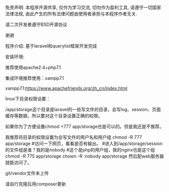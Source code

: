 免责声明:
本程序开源共享,
仅作为学习交流,
切勿作为盈利工具,
请遵守一切国家法律法规,
由此产生的所有法律问题由使用者承担与本程序作者无关.

请二次开发者遵守BSD开源协议

谢谢

程序介绍:
基于laravel和querylist框架开发完成

安装环境:

推荐使用apache2.4+php7.1

集成环境推荐使用：xampp7.1

xampp7.1:https://www.apachefriends.org/zh_cn/index.html

linux下目录权限设置：

/app/storage这个目录是laravel的一些写文件的目录，会写log、session、页面缓存等数据，所以要对这个目录设置正确的权限。

如果你为了方便设置chmod +777 app/storage也是可以的。但是我还是不推荐。

我推荐将目录的权限设置为会写文件的用户名和用户组
chmod -R 777 app/storage
#访问一下网页，看看是否有输出。
#进入到/app/storage/session的文件组是谁？我的是nobody
#这个是php的用户组，我的nginx也是这个组
chmod -R 775 app/storage
chown -R :nobody app/storage
然后配web服务器就能访问了。

git/vendor文件未上传

请自行克隆后用composer更新


